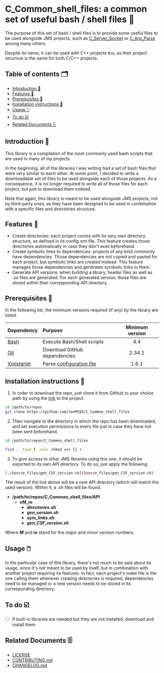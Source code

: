 # C_Common_shell_files: a common set of useful bash / shell files 🧰
The purpose of this set of bash / shell files is to provide some useful files to be used alongside _JMS_ projects, such as
[C_Server_Socket](https://github.com/JonMS95/C_Server_Socket) or [C_Arg_Parse](https://github.com/JonMS95/C_Arg_Parse) among many others.

Despite its name, it can be used with C++ projects too, as their project structure is the same for both C/C++ projects.


## Table of contents 🗂️
  - [Introduction  📑](#introduction--)
  - [Features  🌟](#features--)
  - [Prerequisites  🧱](#prerequisites--)
  - [Installation instructions  📓](#installation-instructions--)
  - [Usage  🖱️](#usage--️)
  - [To do  ☑️](#to-do--️)
  - [Related Documents  🗄️](#related-documents--️)


## Introduction <a id="introduction"></a> 📑
This library is a compilation of the most commonly used bash scripts that are used in many of my projects.

In the beginning, all of the libraries I was writing had a set of bash files that were very similar to each other. At some point, I decided
to write a downloadable set of files to be used alongside each of those projects. As a consequence, it is no longer required to write all of
those files for each project, but just to download them instead.

Note that again, this library is meant to be used alongside _JMS_ projects, not by third-party ones, as they have been designed to be used in combination with a specific files and directories structure.


## Features <a id="features"></a> 🌟
* Create directories: each project comes with its very own directory structure, as defined in its config.xml file. This feature creates those directories automatically in case they don't exist beforehand.
* Create symbolic links to dependencies: projects of any kind commonly have dependencies. Those dependencies are not copied and pasted for each project, but symbolic links are created instead. This feature manages those dependencies and generates symbolic links to them.
* Generate API versions: when building a library, header files as well as _.so_ files are generated. For each generated version, those files are stored within their corresponding API directory.


## Prerequisites <a id="prerequisites"></a> 🧱
In the following list, the minimum versions required (if any) by the library are listed.

| Dependency                   | Purpose                                 | Minimum version |
| :--------------------------- | :-------------------------------------- |:--------------: |
| [Bash][bash-link]            | Execute Bash/Shell scripts              |4.4              |
| [Git][git-link]              | Download GitHub dependencies            |2.34.1           |
| [Xmlstarlet][xmlstarlet-link]| Parse [configuration file](config.xml)  |1.6.1            |

[bash-link]:       https://www.gnu.org/software/bash/
[git-link]:        https://git-scm.com/
[xmlstarlet-link]: https://xmlstar.sourceforge.net/


## Installation instructions <a id="installation-instructions"></a> 📓
1. In order to download the repo, just clone it from GitHub to your choice path by using the [link](https://github.com/JonMS95/C_Server_Socket) to the project.

```bash
cd /path/to/repos
git clone https://github.com/JonMS95/C_Common_shell_files
```

2. Then navigate to the directory in which the repo has been downloaded, and set execution permissions to every file just in case they have not been sent beforehand.

```bash
cd /path/to/repos/C_Common_shell_files

find . -type f -exec chmod u+x {} +
```

3. To give access to other JMS libraries using this one, it should be exported to its own API directory. To do so, just apply the following:

```bash
[./Source_files/gen_CSF_version.sh](Source_files/gen_CSF_version.sh)
```

The result of the line above will be a new API directory (which will match the used version). Within it, a *.sh* files will be found.
- **/path/to/repos/C_Common_shell_files/API**
  - **vM_m**
    - **_directories.sh_**
    - **_gen_version.sh_**
    - **_sym_links.sh_**
    - **_gen_CSF_version.sh_**

Where **_M_** and **_m_** stand for the major and minor version numbers.


## Usage <a id="usage"></a> 🖱️
In the particular case of this library, there's not much to be said about its usage, since it's not meant to be used by itself, but in combination with another project requiring its features. In fact, each project's make file is the one calling them whenever creating directories is required, dependencies need to be managed or a new version needs to be stored in its corresponding directory.


## To do <a id="to-do"></a> ☑️
- [ ] If built-in libraries are needed but they are not installed, download and install them


## Related Documents <a id="related-documents"></a> 🗄️
* [LICENSE](LICENSE)
* [CONTRIBUTING.md](Docs/CONTRIBUTING.md)
* [CHANGELOG.md](Docs/CHANGELOG.md)

